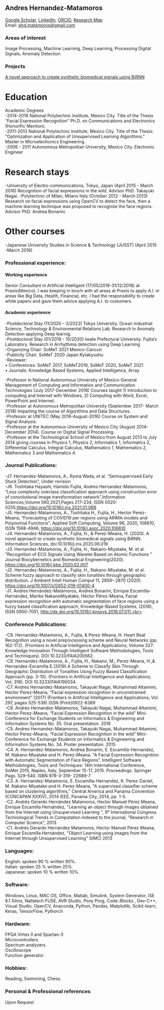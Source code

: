 ## Andres Hernandez-Matamoros
[Google Scholar]( https://scholar.google.com/citations?user=kkE-410AAAAJ&hl=en),
[LinkedIn](https://www.linkedin.com/in/andr%C3%A9s-h-ab626b78),
[ORCID](https://orcid.org/0000-0002-4896-2909),
[Research Map](https://researchmap.jp/matamoros?lang=en)<br>
Email: phd.matamoros@gmail.com<br>

### Areas of interest

Image Processing, Machine Learning, Deep Learning, Processing Digital Signals, Anomaly Detection<br>

### Projects

[A novel approach to create synthetic biomedical signals using BiRNN](https://phdmatamoros.github.io/BiRNN/)



# Education
Academic Degrees<br>
-2014-2018 National Polytechnic Institute, Mexico City.
Title of the Thesis “Facial Expression Recognition”
Ph.D. on Communications and Electronics (Honorific Mention). <br>
-2011-2013 National Polytechnic Institute, Mexico City.
Title of the Thesis: "Optimization and Application of Unsupervised Learning Algorithms."
Master in Microelectronics Engineering. <br>
-2006 - 2011 Autonomous Metropolitan University, Mexico City.
Electronic Engineer
# Research stays
-University of Electro-communications, Tokyo, Japan (April 2015 - March 2016) Recognition of facial
expressions in the wild. Advisor PhD. Takayuki Nagai.
-Polytechnic of Milan, Milano Italy (October 2012 - March 2013) Research on facial expressions using
OpenCV to detect the face, then a machine learning technique was proposed to recognize the face
regions. Advisor PhD. Andrea Bonarini.
#  Other courses
-Japanese University Studies in Science & Technology (JUSST) (April 2015 -March 2016)



### Professional experience:
#### Working experience
Senior Consultant in Artificial Intelligent (17/05/2018-31/12/2018) at Praxis(Mexico). I was keeping
in touch with all areas at Praxis to apply A.I. in areas like Big Data, Health, Financial, etc. I had the
responsibility to create white papers and gave them advice applying A.I. to costumers.
#### Academic experience
-Postdoctoral Stay (11/2020 – 3/2022) Tokyo University. Ocean Industrial Science, Technology &
Environmental Relations Lab. Research in Anomaly Detection applying Deep learnig.<br>
-Postdoctoral Stay (01/2019 - 10/2020) Iwate Prefectural University. Fujita’s Laboratory. Research in
Arrhythmia detection using Deep Learning<br>
-Organizing Chair: SoMeT 2021 Mexico-Cancun<br>
-Publicity Chair: SoMeT 2020 Japan Kytakyushu<br>
-Reviewer:<br>
• Conferences: SoMeT 2017, SoMeT2019, SoMeT 2020, SoMeT 2021<br>
• Journals: Knowledge Based Systems, Applied Intelligence, Array<br>

-Professor in National Autonomous University of Mexico-General Management of Computing and
Information and Communication Technologies (July 2017-December 2018) Courses taught 1)
Introduction to computing and Internet with Windows, 2) Computing with Word, Excel, PowerPoint
and Internet.<br>
-Professor at Autonomous Metropolitan University (September 2017- March 2018) Imparting the
course of Algorithms and Data Structures.<br>
-Professor at UNITEC (May 2016-August-2016) Course on System and Signal Analysis.<br>
-Professor at the Autonomous University of Mexico City (August 2014-December 2014). Course on
Digital Signal Processing.<br>
-Professor at the Technological School of Mexico from August 2013 to July 2014 giving courses in
Physics 1, Physics 2, Informatics 1, Informatics 2, Differential Calculus, Integral Calculus,
Mathematics 1, Mathematics 2, Mathematics 3 and Mathematics 4.<br>
### Journal Publications:
-J7. Hernandez-Matamoros, A., Ryota Wada, et al. “Semisupervised Early Stuck Detection", Under
revision<br>
-J6. Toshitaka Hayashi, Hamido Fujita, Andres Hernandez-Matamoros, “Less complexity oneclass classification approach using construction error of convolutional image transformation network”,Information Sciences,Volume 560,2021,Pages 217-234, ISSN 0020-0255,https://doi.org/10.1016/j.ins.2021.01.069<br>
-J5. Hernandez-Matamoros, A., Toshitaka H., Fujita, H., Hector Perez-Meana, “Forecasting of COVID19 per regions using ARIMA models and Polynomial Functions", Applied Soft Computing, Volume 96, 2020, 106610, ISSN 1568-4946, https://doi.org/10.1016/j.asoc.2020.106610<br>
-J4. Hernandez-Matamoros, A., Fujita, H., & Perez-Meana, H. (2020). A novel approach to create synthetic biomedical signals using BiRNN. Information Sciences, doi:10.1016/j.ins.2020.06.019<br>
-J3. Hernandez-Matamoros, A., Fujita, H., Nakano-Miyatake, M. et al. "Recognition of ECG Signals Using Wavelet Based on Atomic Functions " Journal Biocybernetics and Biomedical Engineering(2020). https://doi.org/10.1016/j.bbe.2020.02.007<br>
-J2. Hernandez-Matamoros, A., Fujita, H., Nakano-Miyatake, M. et al. Scheme fuzzy approach to classify skin tonalities through geographic distribution. J Ambient Intell Human Comput 11, 2859– 2870 (2020). https://doi.org/10.1007/s12652-019-01400-4<br>
-J1. Andres Hernández-Matamoros, Andrea Bonarini, Enrique Escamilla-Hernández, Mariko NakanoMiyatake, Héctor Pérez-Meana, Facial expression recognition with automatic segmentation of face regions using a fuzzy based classification approach, Knowledge-Based Systems, (2016), ISSN 0950-7051, http://dx.doi.org/10.1016/j.knosys.2016.07.011.<br>
### Conference Publications:
-C9. Hernandez-Matamoros, A., Fujita, & Perez-Meana, H. Heart Beat Recognition using a novel preprocessing scheme and Neural Networks (pp. 162-172). (Frontiers in Artificial Intelligence and Applications; Volume 327: Knowledge Innovation Through Intelligent Software Methodologies, Tools and Techniques). DOI 10.3233/FAIA200562.<br>
-C8. Hernandez-Matamoros, A., Fujita, H., Nakano, M., Perez-Meana, H.,& Hernandez-Escamilla E.(2019).A Scheme to Classify Skin Through Geographic Distribution of Tonalities Using Fuzzy Based Classification Approach (pp. 3-10). (Frontiers in Artificial Intelligence and Applications; Vol. 318). DOI 10.3233/FAIA190034.<br>
-C7. Andres Hernandez-Matamoros, Takayuki Nagai, Muhammad Attamimi, Hector Perez-Meana, “Facial expression recognition in unconstrained environment” (2017) (Frontiers in Artificial Intelligence and Applications; Vol. 297, pages 525-538) ISSN (Print)0922-6389<br>
-C6. Andres Hernandez-Matamoros, Takayuki Nagai, Muhammad Attamimi, Hector Perez-Meana, “Facial Expression Recognition in the wild” Mini-Conference for Exchange Students on Informatics & Engineering and Information Systems No. 35. Oral presentation. 2016<br>
-C5. Andres Hernandez-Matamoros, Takayuki Nagai, Muhammad Attamimi, Hector Perez-Meana, “Facial Expression Recognition in the wild” Mini-Conference for Exchange Students on Informatics & Engineering and Information Systems No. 34. Poster presentation. 2015<br>
-C4. A. Hernandez-Matamoros, Andrea Bonarini, E. Escamilla-Hernandez, M. Nakano-Miyatake and H. Perez-Meana. "A Facial Expression Recognition with Automatic Segmentation of Face Regions”. Intelligent Software Methodologies, Tools and Techniques: 14th International Conference, SoMet 2015, Naples, Italy, September 15-17, 2015. Proceedings. Springer Pags. 529-540. ISBN 978-3-319- 22689-7<br>
-C3. A. Hernandez-Matamoros, E. Escamilla-Hernandez, K. Perez-Daniel, M. Nakano-Miyatake and H. Perez-Meana, "A supervised classifier scheme based on clustering algorithms," Central America and Panama Convention (CONCAPAN XXXIV), 2014 IEEE, Panama City, 2014, pp. 1-5.<br>
-C2. Andrés Gerardo Hernández Matamoros, Hector Manuel Pérez Meana, Enrique Escamilla Hernández, "Learning an object through images obtained from the Internet using Unsupervised Learning ", 9° International Congress Technological Trends in Computation indexed to the journal, "Research in Computer Science", 2013<br> 
-C1. Andrés Gerardo Hernández Matamoros, Hector Manuel Pérez Meana, Enrique Escamilla Hernández, "Object Learning using images from the Internet through Unsupervised Learning" SIMCI 2013 <br>

### Languages:

English: spoken 90 % written 90%.<br>
Italian: spoken 25 % written 25%.<br>
Japanese: spoken 10 % written 10%.<br>
### Software:
Windows, Linux, MAC OS, Office, Matlab, Simulink, System Generator, ISE 6.1 Xilinx, Nallatech FUSE,
AVR Studio, Pony Prog, Code::Blocks , Dev-C++, Visual Studio, OpenCV, Anaconda, Python, Pandas,
Matplotlib, Scikit-learn, Keras, TensorFlow, Pythorch
### Hardware:
FPGA Virtex II and Spartan-3<br>
Microcontrollers<br>
Spectrum analyzers<br>
Oscilloscope<br>
Function generator.
### Hobbies:
Reading, Swimming, Chess.
### Personal & Professional references
Upon Request

